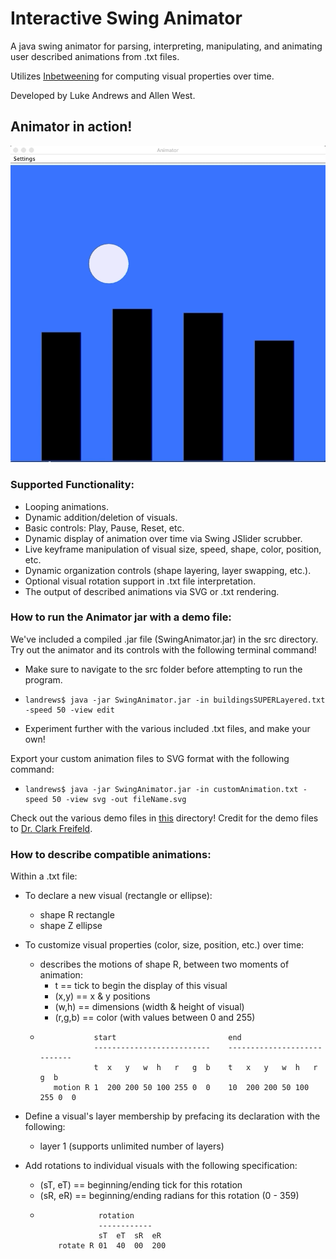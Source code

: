 # Interactive Swing Animator
A java swing animator for parsing, interpreting, manipulating, and animating
user described animations from .txt files.

Utilizes [Inbetweening](https://en.wikipedia.org/wiki/Inbetweening) for computing visual properties over time.

Developed by Luke Andrews and Allen West.

## Animator in action!
![](buildings.gif)

### Supported Functionality:
- Looping animations.
- Dynamic addition/deletion of visuals.
- Basic controls: Play, Pause, Reset, etc.
- Dynamic display of animation over time via Swing JSlider scrubber.
- Live keyframe manipulation of visual size, speed, shape, color, position, etc.
- Dynamic organization controls (shape layering, layer swapping, etc.).
- Optional visual rotation support in .txt file interpretation.
- The output of described animations via SVG or .txt rendering.

### How to run the Animator jar with a demo file:
We've included a compiled .jar file (SwingAnimator.jar) in the src directory.
Try out the animator and its controls with the following terminal command!
- Make sure to navigate to the src folder before attempting to run the program.
-     landrews$ java -jar SwingAnimator.jar -in buildingsSUPERLayered.txt -speed 50 -view edit
- Experiment further with the various included .txt files, and make your own!

Export your custom animation files to SVG format with the following command:
-     landrews$ java -jar SwingAnimator.jar -in customAnimation.txt -speed 50 -view svg -out fileName.svg
Check out the various demo files in [this](https://github.com/lukeandrews239/exCELlence/tree/master/src) directory!
Credit for the demo files to [Dr. Clark Freifeld](https://www.khoury.northeastern.edu/people/clark-freifeld/).

### How to describe compatible animations:
Within a .txt file:

- To declare a new visual (rectangle or ellipse):
    - shape R rectangle
    - shape Z ellipse
 
- To customize visual properties (color, size, position, etc.) over time:
    -  describes the motions of shape R, between two moments of animation:
       - t == tick to begin the display of this visual
       - (x,y) == x & y positions
       - (w,h) == dimensions (width & height of visual)
       - (r,g,b) == color (with values between 0 and 255)
     -                 start                         end
                       --------------------------    ----------------------------
                       t  x   y   w  h   r   g  b    t   x   y   w  h   r   g  b
              motion R 1  200 200 50 100 255 0  0    10  200 200 50 100 255 0  0
              
- Define a visual's layer membership by prefacing its declaration with the following:
    - layer 1 (supports unlimited number of layers)
- Add rotations to individual visuals with the following specification:
    - (sT, eT) == beginning/ending tick for this rotation
    - (sR, eR) == beginning/ending radians for this rotation (0 - 359)
    -                  rotation
                       ------------
                       sT  eT  sR  eR 
              rotate R 01  40  00  200
              
